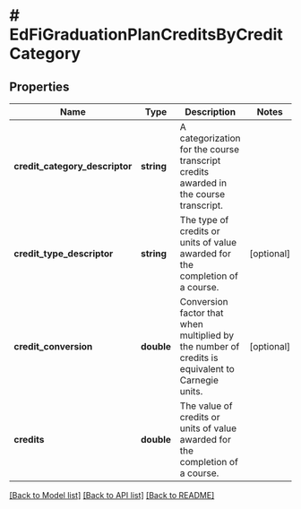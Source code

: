 # # EdFiGraduationPlanCreditsByCreditCategory

## Properties

Name | Type | Description | Notes
------------ | ------------- | ------------- | -------------
**credit_category_descriptor** | **string** | A categorization for the course transcript credits awarded in the course transcript. |
**credit_type_descriptor** | **string** | The type of credits or units of value awarded for the completion of a course. | [optional]
**credit_conversion** | **double** | Conversion factor that when multiplied by the number of credits is equivalent to Carnegie units. | [optional]
**credits** | **double** | The value of credits or units of value awarded for the completion of a course. |

[[Back to Model list]](../../README.md#models) [[Back to API list]](../../README.md#endpoints) [[Back to README]](../../README.md)
